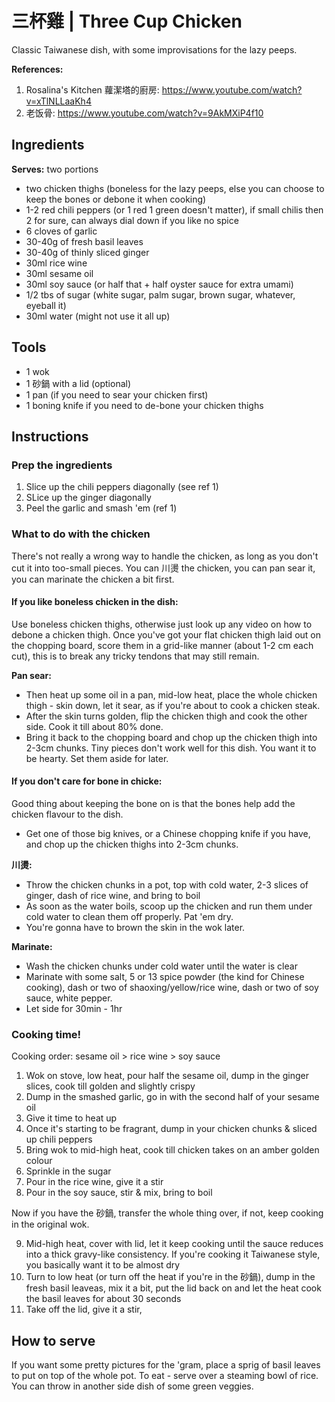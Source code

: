 # 三杯雞 | Three Cup Chicken

Classic Taiwanese dish, with some improvisations for the lazy peeps. 

**References:**

1. Rosalina's Kitchen 蘿潔塔的廚房: https://www.youtube.com/watch?v=xTlNLLaaKh4
2. 老饭骨: https://www.youtube.com/watch?v=9AkMXiP4f10


## Ingredients

**Serves:** two portions

- two chicken thighs (boneless for the lazy peeps, else you can choose to keep the bones or debone it when cooking)
- 1-2 red chili peppers (or 1 red 1 green doesn't matter), if small chilis then 2 for sure, can always dial down if you like no spice
- 6 cloves of garlic
- 30-40g of fresh basil leaves
- 30-40g of thinly sliced ginger
- 30ml rice wine
- 30ml sesame oil
- 30ml soy sauce (or half that + half oyster sauce for extra umami)
- 1/2 tbs of sugar (white sugar, palm sugar, brown sugar, whatever, eyeball it)
- 30ml water (might not use it all up)


## Tools

- 1 wok
- 1 砂鍋 with a lid (optional)
- 1 pan (if you need to sear your chicken first)
- 1 boning knife if you need to de-bone your chicken thighs

## Instructions

### Prep the ingredients

1. Slice up the chili peppers diagonally (see ref 1)
2. SLice up the ginger diagonally
3. Peel the garlic and smash 'em (ref 1)

### What to do with the chicken

There's not really a wrong way to handle the chicken, as long as you don't cut it into too-small pieces. You can 川燙 the chicken, you can pan sear it, you can marinate the chicken a bit first.

#### If you like boneless chicken in the dish:

Use boneless chicken thighs, otherwise just look up any video on how to debone a chicken thigh. Once you've got your flat chicken thigh laid out on the chopping board, score them in a grid-like manner (about 1-2 cm each cut), this is to break any tricky tendons that may still remain.

**Pan sear:**
- Then heat up some oil in a pan, mid-low heat, place the whole chicken thigh - skin down, let it sear, as if you're about to cook a chicken steak. 
- After the skin turns golden, flip the chicken thigh and cook the other side. Cook it till about 80% done.
- Bring it back to the chopping board and chop up the chicken thigh into 2-3cm chunks. Tiny pieces don't work well for this dish. You want it to be hearty. Set them aside for later.

#### If you don't care for bone in chicke:

Good thing about keeping the bone on is that the bones help add the chicken flavour to the dish.

- Get one of those big knives, or a Chinese chopping knife if you have, and chop up the chicken thighs into 2-3cm chunks.

**川燙:**
- Throw the chicken chunks in a pot, top with cold water, 2-3 slices of ginger, dash of rice wine, and bring to boil
- As soon as the water boils, scoop up the chicken and run them under cold water to clean them off properly. Pat 'em dry.
- You're gonna have to brown the skin in the wok later.

**Marinate:**
- Wash the chicken chunks under cold water until the water is clear
- Marinate with some salt, 5 or 13 spice powder (the kind for Chinese cooking), dash or two of shaoxing/yellow/rice wine, dash or two of soy sauce, white pepper.
- Let side for 30min - 1hr

### Cooking time!

Cooking order: sesame oil > rice wine > soy sauce

1. Wok on stove, low heat, pour half the sesame oil, dump in the ginger slices, cook till golden and slightly crispy
2. Dump in the smashed garlic, go in with the second half of your sesame oil
3. Give it time to heat up
4. Once it's starting to be fragrant, dump in your chicken chunks & sliced up chili peppers
5. Bring wok to mid-high heat, cook till chicken takes on an amber golden colour
6. Sprinkle in the sugar
7. Pour in the rice wine, give it a stir
8. Pour in the soy sauce, stir & mix, bring to boil

Now if you have the 砂鍋, transfer the whole thing over, if not, keep cooking in the original wok.

9. Mid-high heat, cover with lid, let it keep cooking until the sauce reduces into a thick gravy-like consistency. If you're cooking it Taiwanese style, you basically want it to be almost dry
10. Turn to low heat (or turn off the heat if you're in the 砂鍋), dump in the fresh basil leaveas, mix it a bit, put the lid back on and let the heat cook the basil leaves for about 30 seconds
11. Take off the lid, give it a stir, 

## How to serve

If you want some pretty pictures for the 'gram, place a sprig of basil leaves to put on top of the whole pot.
To eat - serve over a steaming bowl of rice. You can throw in another side dish of some green veggies.
